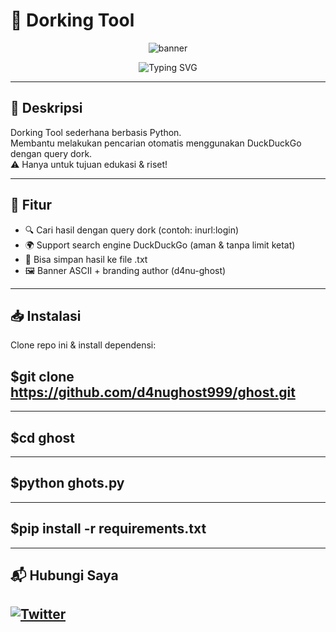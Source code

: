 #   🔎 Dorking Tool

<p align="center">
  <img src="https://capsule-render.vercel.app/api?type=waving&color=00f7ff&height=200&section=header&text=d4nughost999&fontSize=50&fontColor=000000&animation=fadeIn&fontAlignY=35" alt="banner"/>
</p>

<p align="center">
  <img src="https://readme-typing-svg.demolab.com?font=Fira+Code&weight=500&size=22&pause=1000&color=00F7FF&center=true&vCenter=true&width=435&lines=Simple+Dorking+Tool;Made+by+d4nu-ghost;For+Educational+Purposes+Only!" alt="Typing SVG" />
</p>

---

##   📌 Deskripsi
Dorking Tool sederhana berbasis Python.  
Membantu melakukan pencarian otomatis menggunakan DuckDuckGo dengan query dork.  
⚠️ Hanya untuk tujuan edukasi & riset!

---

##   🚀 Fitur
- 🔍 Cari hasil dengan query dork (contoh: inurl:login)  
- 🌍 Support search engine DuckDuckGo (aman & tanpa limit ketat)  
- 💾 Bisa simpan hasil ke file .txt  
- 🖼️ Banner ASCII + branding author (d4nu-ghost)  

---

##   📥 Instalasi

Clone repo ini & install dependensi:

## $git clone https://github.com/d4nughost999/ghost.git
----
## $cd ghost
----
## $python ghots.py
----
## $pip install -r requirements.txt
----





##   📬 Hubungi Saya
## [![Twitter](https://img.shields.io/badge/Twitter-1DA1F2?style=for-the-badge&logo=twitter&logoColor=white)](https://twitter.com/anon_ghost_crypt)

